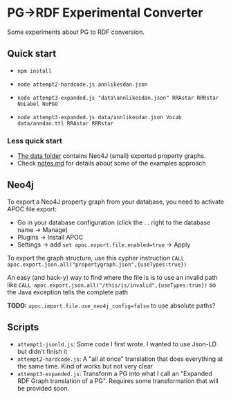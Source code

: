# PG->RDF Experimental Converter

Some experiments about PG to RDF conversion.

## Quick start

- `npm install`
- `node attempt2-hardcode.js annlikesdan.json`


- `node attempt3-expanded.js "data\annlikesdan.json" RRAstar RRRstar NoLabel NoPGO`
- `node attempt3-expanded.js data/annlikesdan.json Vocab data/anndan.ttl RRAstar RRRstar`

### Less quick start

- [The data folder](data) contains Neo4J (small) exported property graphs.
- Check [notes.md](notes.md) for details about some of the examples approach


## Neo4j

To export a Neo4J property graph from your database, you need to activate APOC file export:
- Go in your database configuration (click the ... right to the database name -> Manage)
- Plugins -> Install APOC
- Settings -> add `set apoc.export.file.enabled=true` -> Apply

To export the graph structure, use this cypher instruction
`CALL apoc.export.json.all("propertygraph.json",{useTypes:true})`

An easy (and hack-y) way to find where the file is is to use an invalid path like
`CALL apoc.export.json.all("/this/is/invalid",{useTypes:true})`
so the Java exception tells the complete path

**TODO:** `apoc.import.file.use_neo4j_config=false` to use absolute paths?


## Scripts

- `attempt1-jsonld.js`: Some code I first wrote. I wanted to use Json-LD but didn't finish it
- `attempt2-hardcode.js`: A "all at once" translation that does everything at the same time. Kind of works
but not very clear
- `attempt3-expanded.js`: Transform a PG into what I call an "Expanded RDF Graph translation of a PG". Requires
some transformation that will be provided soon.
